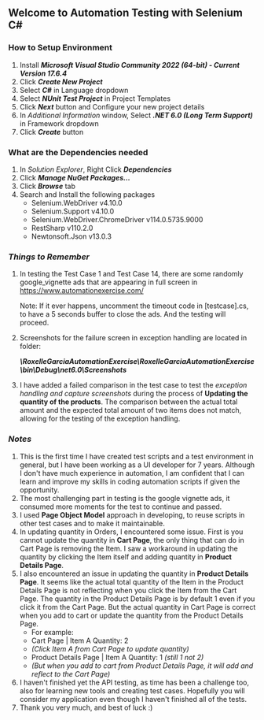 ## Welcome to Automation Testing with Selenium C#

### **How to Setup Environment**
1.  Install ***Microsoft Visual Studio Community 2022 (64-bit) - Current Version 17.6.4***
2.  Click ***Create New Project***
3.  Select ***C#*** in Language dropdown
4.  Select ***NUnit Test Project*** in Project Templates
5.  Click ***Next*** button and Configure your new project details
6.  In *Additional Information* window, Select ***.NET 6.0 (Long Term Support)*** in Framework dropdown
7.  Click ***Create*** button

### **What are the Dependencies needed**
1.  In *Solution Explorer*, Right Click ***Dependencies***
2.  Click ***Manage NuGet Packages...***
3.  Click ***Browse*** tab
4.  Search and Install the following packages
     -  Selenium.WebDriver v4.10.0
     -  Selenium.Support v4.10.0
     -  Selenium.WebDriver.ChromeDriver v114.0.5735.9000
     -  RestSharp v110.2.0
     -  Newtonsoft.Json v13.0.3

### ***Things to Remember***
1.  In testing the Test Case 1 and Test Case 14, there are some randomly google_vignette ads that are appearing in full screen in https://www.automationexercise.com/

    Note: If it ever happens, uncomment the timeout code in [testcase].cs, to have a 5 seconds buffer to close the ads. And the testing will proceed.
2.  Screenshots for the failure screen in exception handling are located in folder:

    ***\RoxelleGarciaAutomationExercise\RoxelleGarciaAutomationExercise\bin\Debug\net6.0\Screenshots***
3.  I have added a failed comparison in the test case to test the *exception handling and capture screenshots* during the process of **Updating the quantity of the products**. The comparison between the actual total amount and the expected total amount of two items does not match, allowing for the testing of the exception handling.

### ***Notes***
1.  This is the first time I have created test scripts and a test environment in general, but I have been working as a UI developer for 7 years. Although I don't have much experience in automation, I am confident that I can learn and improve my skills in coding automation scripts if given the opportunity.
2.  The most challenging part in testing is the google vignette ads, it consumed more moments for the test to continue and passed.
3.  I used **Page Object Model** approach in developing, to reuse scripts in other test cases and to make it maintainable.
4.  In updating quantity in Orders, I encountered some issue. First is you cannot update the quantity in **Cart Page**, the only thing that can do in Cart Page is removing the Item. I saw a workaround in updating the quantity by clicking the Item itself and adding quantity in **Product Details Page**.
5.  I also encountered an issue in updating the quantity in **Product Details Page**. It seems like the actual total quantity of the Item in the Product Details Page is not reflecting when you click the Item from the Cart Page. The quantity in the Product Details Page is by default 1 even if you click it from the Cart Page. But the actual quantity in Cart Page is correct when you add to cart or update the quantity from the Product Details Page.
     -  For example:
     -  Cart Page | Item A Quantity: 2
     -  *(Click Item A from Cart Page to update quantity)*
     -  Product Details Page | Item A Quantity: 1 *(still 1 not 2)*
     -  *(But when you add to cart from Product Details Page, it will add and reflect to the Cart Page)*
6.  I haven't finished yet the API testing, as time has been a challenge too, also for learning new tools and creating test cases. Hopefully you will consider my application even though I haven't finished all of the tests.
7.  Thank you very much, and best of luck :) 
